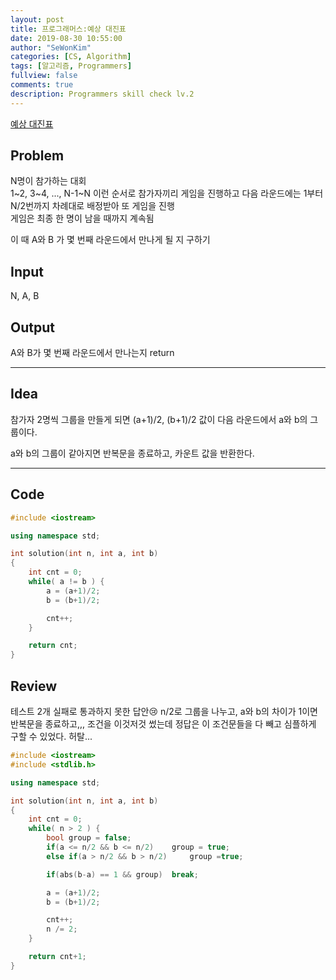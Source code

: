 ```yaml
---
layout: post
title: 프로그래머스:예상 대진표
date: 2019-08-30 10:55:00
author: "SeWonKim"
categories: [CS, Algorithm]
tags: [알고리즘, Programmers]
fullview: false
comments: true
description: Programmers skill check lv.2
---
```


[예상 대진표](https://programmers.co.kr/learn/courses/30/lessons/12985)

## Problem

N명이 참가하는 대회  
1~2, 3~4, ..., N-1~N 이런 순서로 참가자끼리 게임을 진행하고
다음 라운드에는 1부터 N/2번까지 차례대로 배정받아 또 게임을 진행  
게임은 최종 한 명이 남을 때까지 계속됨

이 때 A와 B 가 몇 번째 라운드에서 만나게 될 지 구하기

## Input

N, A, B

## Output

A와 B가 몇 번째 라운드에서 만나는지 return

---

## Idea

참가자 2명씩 그룹을 만들게 되면
(a+1)/2, (b+1)/2 값이 다음 라운드에서 a와 b의 그룹이다.

a와 b의 그룹이 같아지면 반복문을 종료하고, 카운트 값을 반환한다.

---

## Code

```cpp
#include <iostream>

using namespace std;

int solution(int n, int a, int b)
{
    int cnt = 0;
    while( a != b ) {
        a = (a+1)/2;
        b = (b+1)/2;

        cnt++;
    }

    return cnt;
}
```

## Review

테스트 2개 실패로 통과하지 못한 답안😢
n/2로 그룹을 나누고, a와 b의 차이가 1이면 반복문을 종료하고,,, 조건을 이것저것 썼는데 정답은 이 조건문들을 다 빼고 심플하게 구할 수 있었다. 허탈...

```cpp
#include <iostream>
#include <stdlib.h>

using namespace std;

int solution(int n, int a, int b)
{
    int cnt = 0;
    while( n > 2 ) {
        bool group = false;
        if(a <= n/2 && b <= n/2)    group = true;
        else if(a > n/2 && b > n/2)     group =true;

        if(abs(b-a) == 1 && group)  break;

        a = (a+1)/2;
        b = (b+1)/2;

        cnt++;
        n /= 2;
    }

    return cnt+1;
}
```
